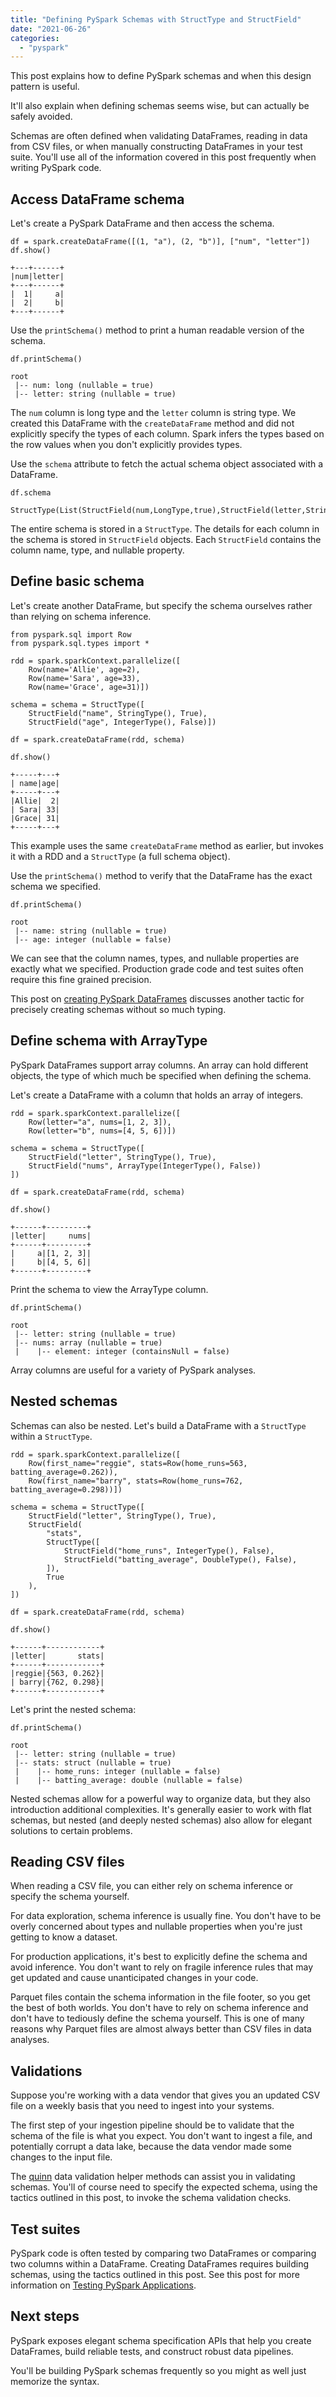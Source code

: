```yaml
---
title: "Defining PySpark Schemas with StructType and StructField"
date: "2021-06-26"
categories: 
  - "pyspark"
---
```


This post explains how to define PySpark schemas and when this design pattern is useful.

It'll also explain when defining schemas seems wise, but can actually be safely avoided.

Schemas are often defined when validating DataFrames, reading in data from CSV files, or when manually constructing DataFrames in your test suite. You'll use all of the information covered in this post frequently when writing PySpark code.

## Access DataFrame schema

Let's create a PySpark DataFrame and then access the schema.

```
df = spark.createDataFrame([(1, "a"), (2, "b")], ["num", "letter"])
df.show()
```

```
+---+------+
|num|letter|
+---+------+
|  1|     a|
|  2|     b|
+---+------+
```

Use the `printSchema()` method to print a human readable version of the schema.

```
df.printSchema()

root
 |-- num: long (nullable = true)
 |-- letter: string (nullable = true)
```

The `num` column is long type and the `letter` column is string type. We created this DataFrame with the `createDataFrame` method and did not explicitly specify the types of each column. Spark infers the types based on the row values when you don't explicitly provides types.

Use the `schema` attribute to fetch the actual schema object associated with a DataFrame.

```
df.schema

StructType(List(StructField(num,LongType,true),StructField(letter,StringType,true)))
```

The entire schema is stored in a `StructType`. The details for each column in the schema is stored in `StructField` objects. Each `StructField` contains the column name, type, and nullable property.

## Define basic schema

Let's create another DataFrame, but specify the schema ourselves rather than relying on schema inference.

```
from pyspark.sql import Row
from pyspark.sql.types import *

rdd = spark.sparkContext.parallelize([
    Row(name='Allie', age=2),
    Row(name='Sara', age=33),
    Row(name='Grace', age=31)])

schema = schema = StructType([
    StructField("name", StringType(), True),
    StructField("age", IntegerType(), False)])

df = spark.createDataFrame(rdd, schema)

df.show()
```

```
+-----+---+
| name|age|
+-----+---+
|Allie|  2|
| Sara| 33|
|Grace| 31|
+-----+---+
```

This example uses the same `createDataFrame` method as earlier, but invokes it with a RDD and a `StructType` (a full schema object).

Use the `printSchema()` method to verify that the DataFrame has the exact schema we specified.

```
df.printSchema()

root
 |-- name: string (nullable = true)
 |-- age: integer (nullable = false)
```

We can see that the column names, types, and nullable properties are exactly what we specified. Production grade code and test suites often require this fine grained precision.

This post on [creating PySpark DataFrames](https://neapowers.com/pyspark/createdataframe-todf/) discusses another tactic for precisely creating schemas without so much typing.

## Define schema with ArrayType

PySpark DataFrames support array columns. An array can hold different objects, the type of which much be specified when defining the schema.

Let's create a DataFrame with a column that holds an array of integers.

```
rdd = spark.sparkContext.parallelize([
    Row(letter="a", nums=[1, 2, 3]),
    Row(letter="b", nums=[4, 5, 6])])

schema = schema = StructType([
    StructField("letter", StringType(), True),
    StructField("nums", ArrayType(IntegerType(), False))
])

df = spark.createDataFrame(rdd, schema)

df.show()
```

```
+------+---------+
|letter|     nums|
+------+---------+
|     a|[1, 2, 3]|
|     b|[4, 5, 6]|
+------+---------+
```

Print the schema to view the ArrayType column.

```
df.printSchema()

root
 |-- letter: string (nullable = true)
 |-- nums: array (nullable = true)
 |    |-- element: integer (containsNull = false)
```

Array columns are useful for a variety of PySpark analyses.

## Nested schemas

Schemas can also be nested. Let's build a DataFrame with a `StructType` within a `StructType`.

```
rdd = spark.sparkContext.parallelize([
    Row(first_name="reggie", stats=Row(home_runs=563, batting_average=0.262)),
    Row(first_name="barry", stats=Row(home_runs=762, batting_average=0.298))])

schema = schema = StructType([
    StructField("letter", StringType(), True),
    StructField(
        "stats",
        StructType([
            StructField("home_runs", IntegerType(), False),
            StructField("batting_average", DoubleType(), False),
        ]),
        True
    ),
])

df = spark.createDataFrame(rdd, schema)

df.show()
```

```
+------+------------+
|letter|       stats|
+------+------------+
|reggie|{563, 0.262}|
| barry|{762, 0.298}|
+------+------------+
```

Let's print the nested schema:

```
df.printSchema()

root
 |-- letter: string (nullable = true)
 |-- stats: struct (nullable = true)
 |    |-- home_runs: integer (nullable = false)
 |    |-- batting_average: double (nullable = false)
```

Nested schemas allow for a powerful way to organize data, but they also introduction additional complexities. It's generally easier to work with flat schemas, but nested (and deeply nested schemas) also allow for elegant solutions to certain problems.

## Reading CSV files

When reading a CSV file, you can either rely on schema inference or specify the schema yourself.

For data exploration, schema inference is usually fine. You don't have to be overly concerned about types and nullable properties when you're just getting to know a dataset.

For production applications, it's best to explicitly define the schema and avoid inference. You don't want to rely on fragile inference rules that may get updated and cause unanticipated changes in your code.

Parquet files contain the schema information in the file footer, so you get the best of both worlds. You don't have to rely on schema inference and don't have to tediously define the schema yourself. This is one of many reasons why Parquet files are almost always better than CSV files in data analyses.

## Validations

Suppose you're working with a data vendor that gives you an updated CSV file on a weekly basis that you need to ingest into your systems.

The first step of your ingestion pipeline should be to validate that the schema of the file is what you expect. You don't want to ingest a file, and potentially corrupt a data lake, because the data vendor made some changes to the input file.

The [quinn](https://github.com/MrPowers/quinn) data validation helper methods can assist you in validating schemas. You'll of course need to specify the expected schema, using the tactics outlined in this post, to invoke the schema validation checks.

## Test suites

PySpark code is often tested by comparing two DataFrames or comparing two columns within a DataFrame. Creating DataFrames requires building schemas, using the tactics outlined in this post. See this post for more information on [Testing PySpark Applications](https://mungingdata.com/pyspark/testing-pytest-chispa/).

## Next steps

PySpark exposes elegant schema specification APIs that help you create DataFrames, build reliable tests, and construct robust data pipelines.

You'll be building PySpark schemas frequently so you might as well just memorize the syntax.
